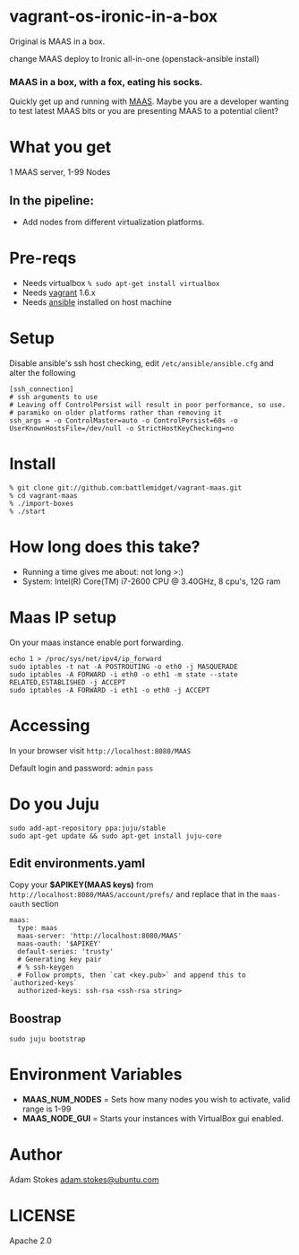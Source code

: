 # vagrant-os-ironic-in-a-box

Original is MAAS in a box.

change MAAS deploy to Ironic all-in-one (openstack-ansible install)


### MAAS in a box, with a fox, eating his socks.

Quickly get up and running with [MAAS][1]. Maybe you are a developer
wanting to test latest MAAS bits or you are presenting MAAS to a
potential client?

# What you get

1 MAAS server, 1-99 Nodes

## In the pipeline:

- Add nodes from different virtualization platforms.

# Pre-reqs

* Needs virtualbox `% sudo apt-get install virtualbox`
* Needs [vagrant][2] 1.6.x
* Needs [ansible][3] installed on host machine

# Setup

Disable ansible's ssh host checking, edit `/etc/ansible/ansible.cfg` and alter the following

```
[ssh_connection]
# ssh arguments to use
# Leaving off ControlPersist will result in poor performance, so use.
# paramiko on older platforms rather than removing it
ssh_args = -o ControlMaster=auto -o ControlPersist=60s -o UserKnownHostsFile=/dev/null -o StrictHostKeyChecking=no
```

# Install
```
% git clone git://github.com:battlemidget/vagrant-maas.git
% cd vagrant-maas
% ./import-boxes
% ./start
```

# How long does this take?

* Running a time gives me about: not long >:)
* System: Intel(R) Core(TM) i7-2600 CPU @ 3.40GHz, 8 cpu's, 12G ram

# Maas IP setup

On your maas instance enable port forwarding.

```
echo 1 > /proc/sys/net/ipv4/ip_forward
sudo iptables -t nat -A POSTROUTING -o eth0 -j MASQUERADE
sudo iptables -A FORWARD -i eth0 -o eth1 -m state --state RELATED,ESTABLISHED -j ACCEPT
sudo iptables -A FORWARD -i eth1 -o eth0 -j ACCEPT
```

# Accessing

In your browser visit `http://localhost:8080/MAAS`

Default login and password: `admin` `pass`

# Do you Juju

```
sudo add-apt-repository ppa:juju/stable
sudo apt-get update && sudo apt-get install juju-core
```

## Edit environments.yaml

Copy your **$APIKEY(MAAS keys)** from `http://localhost:8080/MAAS/account/prefs/` and replace that in the `maas-oauth` section

```
maas:
  type: maas
  maas-server: 'http://localhost:8080/MAAS'
  maas-oauth: '$APIKEY'
  default-series: 'trusty'
  # Generating key pair
  # % ssh-keygen
  # Follow prompts, then `cat <key.pub>` and append this to `authorized-keys`
  authorized-keys: ssh-rsa <ssh-rsa string>
```

## Boostrap

`sudo juju bootstrap`

# Environment Variables

* **MAAS_NUM_NODES** = Sets how many nodes you wish to activate, valid range is 1-99
* **MAAS_NODE_GUI**  = Starts your instances with VirtualBox gui enabled.

# Author

Adam Stokes <adam.stokes@ubuntu.com>

# LICENSE

Apache 2.0

 [1]: http://maas.ubuntu.com
 [2]: http://vagrantup.com
 [3]: http://ansibleworks.com/docs/gettingstarted.html#ubuntu-and-debian
